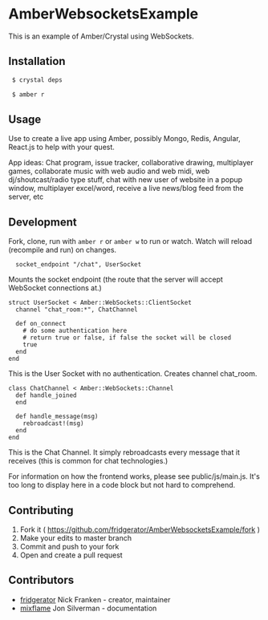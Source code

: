 # AmberWebsocketsExample

This is an example of Amber/Crystal using WebSockets.

## Installation

```bash
 $ crystal deps
```
```bash
 $ amber r
```

## Usage

Use to create a live app using Amber, possibly Mongo, Redis, Angular, React.js to help with your quest.

App ideas: Chat program, issue tracker, collaborative drawing, multiplayer games, collaborate music with web audio and web midi, web dj/shoutcast/radio type stuff, chat with new user of website in a popup window, multiplayer excel/word, receive a live news/blog feed from the server, etc

## Development

Fork, clone, run with ```amber r``` or ```amber w``` to run or watch. Watch will reload (recompile and run) on changes.

```crystal
  socket_endpoint "/chat", UserSocket
```

Mounts the socket endpoint (the route that the server will accept WebSocket connections at.)

```crystal
struct UserSocket < Amber::WebSockets::ClientSocket
  channel "chat_room:*", ChatChannel

  def on_connect
    # do some authentication here
    # return true or false, if false the socket will be closed
    true
  end
end
```

This is the User Socket with no authentication.
Creates channel chat_room.

```crystal
class ChatChannel < Amber::WebSockets::Channel
  def handle_joined
  end

  def handle_message(msg)
    rebroadcast!(msg)
  end
end
```

This is the Chat Channel. It simply rebroadcasts every message that it receives (this is common for chat technologies.)

For information on how the frontend works, please see public/js/main.js. It's too long to display here in a code block but not hard to comprehend.

## Contributing

1. Fork it ( https://github.com/fridgerator/AmberWebsocketsExample/fork )
2. Make your edits to master branch
3. Commit and push to your fork
4. Open and create a pull request

## Contributors

- [fridgerator](https://github.com/fridgerator) Nick Franken - creator, maintainer
- [mixflame](https://github.com/mixflame) Jon Silverman - documentation
